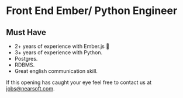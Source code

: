 # Front End Ember/ Python Engineer

## Must Have

* 2+ years of experience with Ember.js :hamster:
* 3+ years of experience with Python.
* Postgres.
* RDBMS.
* Great english communication skill.


If this opening has caught your eye feel free to contact us at jobs@nearsoft.com.
